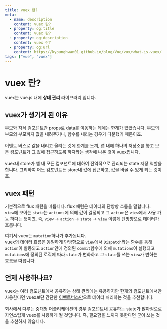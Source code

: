 ```yaml
---
title: vuex 란?
meta:
  - name: description
    content: vuex 란?
  - property: og:title
    content: vuex 란?
  - property: og:description
    content: vuex 란?
  - property: og:url
    content: https://kyounghwan01.github.io/blog/Vue/vux/what-is-vuex/
tags: ["vue", "vuex"]
---
```


# vuex 란?

vuex는 vue.js 내에 **상태 관리** 라이브러리 입니다.<br>

## vuex가 생기게 된 이유

부모와 자식 컴포넌트간 props로 data를 이동하는 데에는 한계가 있었습니다. 부모의 부모의 부모까지 값을 내려주거나, 함수를 내리는 경우가 다분했기 때문이죠. <br><br>이벤트 버스로 값을 내리고 올리는 것에 한계를 느껴, 앱 내에 하나의 저장소를 놓고 모든 컴포넌트가 그 값에 접근하도록 하자라는 생각에 나온 것이 vuex입니다.<br><br>
vuex내 store가 앱 내 모든 컴포넌트에 대하여 전역적으로 관리되는 state 저장 역할을 합니다. 그리하여 어느 컴포넌트든 store내 값에 접근하고, 값을 바꿀 수 있게 되는 것이죠.

## vuex 패턴

기본적으로 flux 패턴을 따릅니다. flux 패턴은 데이터의 단방향 흐름을 말합니다.<br>
`view`에 보이는 `state`는 `actions`에 의해 값이 결정되고 그 `action`은 `view`에서 사용 가능 하다는 뜻이죠.
즉, `view` -> `action` -> `state` -> `view` 이렇게 단방향으로 데이터가 흐릅니다.

여기서 vuex는 `mutation`하나가 추가됩니다.<br>
vuex의 데이터 흐름은 동일하게 단방향으로 `view`에서 `Dispatch`라는 함수를 동해 `action`이 발동되고 `action`안에 정의된 `commit`함수에 의해 `mutations`이 실행되고 `mutations`에 정의된 로직에 따라 `state`가 변화하고 그 `state`를 쓰는 `view`가 변하는 흐름을 따릅니다.

## 언제 사용하나요?

vuex는 여러 컴포넌트에서 공유하는 상태 관리에는 유용하지만 한개의 컴포넌트에서만 사용한다면 vuex보단 간단한 [이벤트버스만](https://kyounghwan01.github.io/blog/Vue/vue/propsEvent/)으로 데이터 처리하는 것을 추천합니다.<br><br>
회사에서 다루는 중대형 어플리케이션의 경우 컴포넌트내 공유하는 state가 많아짐으로 자연스럽게 vuex를 사용하게 될 것입니다. 즉, 필요함을 느끼지 못한다면 굳이 쓰는 것을 추천하지 않습니다.

